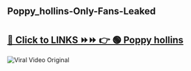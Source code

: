 
 ## Poppy_hollins-Only-Fans-Leaked

# <h2><a href="https://clipsfans.com/Poppy_hollins&ref=git">🔗 Click to LINKS ⏩⏩ 👉 🟢 Poppy hollins </a></h2>

<a href="https://clipsfans.com/Poppy_hollins&ref=git" rel="nofollow" data-target="animated-image.originalLink"><img src="https://i.ibb.co.com/xMMVF88/686577567.gif" alt="Viral Video Original" style="max-width: 100%; display: inline-block;" data-target="animated-image.originalImage"></a>
